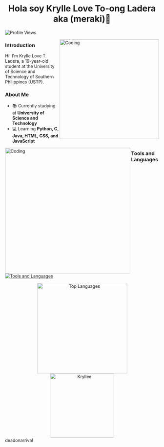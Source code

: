 <h1 align="center">Hola soy Krylle Love To-ong Ladera aka (meraki)👋</h1>
<!--<h3 align="center">An Aspiring Web Developer</h3>-->


<p align="left">
  <img src="https://komarev.com/ghpvc/?username=kryllee&label=Profile%20views&color=0e75b6&style=flat" alt="Profile Views" />
</p>
<img align="right" alt="Coding" width="325"  src="https://github.com/user-attachments/assets/7ac71d1a-c9d6-42e7-8996-06a92b1ead78">
<h3>Introduction</h3>
<p align="left">
  Hi! I'm Krylle Love T. Ladera, a 19-year-old student at the University of Science and Technology of Southern Philippines (USTP).
</p>

<h3>About Me</h3>
<ul>
  <li>📚 Currently studying at <b>University of Science and Technology</b></li>
  <li>💻 Learning <b>Python, C, Java, HTML, CSS, and JavaScript</b></li>
  <!--<li>🕵 Exploring <b>front-end and back-end development</b> to become a full-stack developer</li>
  <li>🌐 Aspiring <b>Web Developer</b> with a passion for creating user-friendly and innovative websites</li> -->
</ul>

<img align="left" alt="Coding" width="410" src="https://github.com/user-attachments/assets/2ddb8575-8ca3-4ced-9070-acd1bb800131">

<!--<h3>Projects</h3>
<ul>
  <li>🕒 <a href="https://ageclock.vercel.app/">Live Age Clock</a> - A web-based tool that calculates and displays your age in real-time, providing precision down to eight decimal places based on your birthdate input.</li>
  <li>🌄 <a href="https://bgclear.vercel.app/">Image Background Remover</a> - A simple web application that allows users to upload an image and automatically remove its background. </li>
  <li>📚 <a href="https://devcheatsheets.vercel.app/">Dev Cheatsheets</a> - A collection of cheatsheets for programming languages and dev tools. </li>
  <li>📧 <a href="http://drafted.fwh.is/">Drafted</a> - A web-based platform designed to let users anonymously share heartfelt messages, regrets, or unspoken thoughts. </li>
</ul> -->

<h3>Tools and Languages</h3>
<p>
  <a href="https://skillicons.dev">
    <img src="https://skillicons.dev/icons?i=c,python,java,html,vscode,figma&perline=7" alt="Tools and Languages"/>
  </a>
</p>

<div align="center">
  <img height="295px" src="https://github-readme-stats.vercel.app/api/top-langs?username=Kryllee&show_icons=true&locale=en&layout=compact" alt="Top Languages"/>
</div>

<div align="center">
    <img height="210px" src="https://github-readme-streak-stats.herokuapp.com/?user=Kryllee&" alt="Kryllee"/>
</div>
deadonarrival


